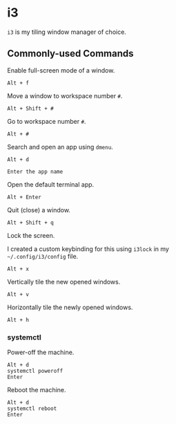# i3

`i3` is my tiling window manager of choice.

## Commonly-used Commands

Enable full-screen mode of a window.

```text
Alt + f
```

Move a window to workspace number `#`.

```text
Alt + Shift + #
```

Go to workspace number `#`.

```text
Alt + #
```

Search and open an app using `dmenu`.

```text
Alt + d

Enter the app name
```

Open the default terminal app.

```text
Alt + Enter
```

Quit (close) a window.

```text
Alt + Shift + q
```

Lock the screen.

I created a custom keybinding for this using `i3lock` in my
`~/.config/i3/config` file.

```text
Alt + x
```

Vertically tile the new opened windows.

```text
Alt + v
```

Horizontally tile the newly opened windows.

```text
Alt + h
```

### systemctl

Power-off the machine.

```text
Alt + d
systemctl poweroff
Enter
```

Reboot the machine.

```text
Alt + d
systemctl reboot
Enter
```
